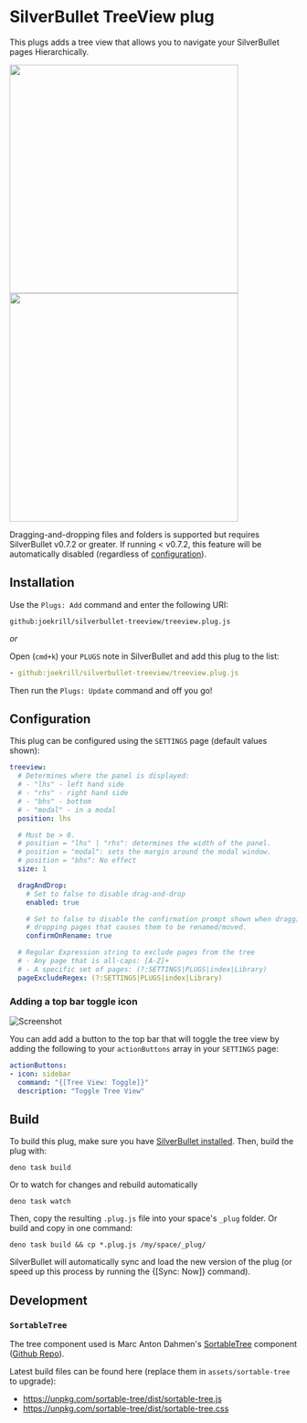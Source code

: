 
# SilverBullet TreeView plug

This plugs adds a tree view that allows you to navigate your SilverBullet pages Hierarchically.


<a href="screenshot.png"><img src="screenshot.png" width="400"  /></a>
<a href="screenshot-dark.png"><img src="screenshot-dark.png" width="400"  /></a>

Dragging-and-dropping files and folders is supported but requires SilverBullet v0.7.2 or greater. If running < v0.7.2, this feature will be automatically disabled (regardless of [configuration](#configuration)).

## Installation

Use the `Plugs: Add` command and enter the following URI:

`github:joekrill/silverbullet-treeview/treeview.plug.js`

_or_

Open (`cmd+k`) your `PLUGS` note in SilverBullet and add this plug to the list:

```yaml
- github:joekrill/silverbullet-treeview/treeview.plug.js
```

Then run the `Plugs: Update` command and off you go!

## Configuration

This plug can be configured using the `SETTINGS` page (default values shown):

```yaml
treeview:
  # Determines where the panel is displayed:
  # - "lhs" - left hand side
  # - "rhs" - right hand side
  # - "bhs" - bottom
  # - "modal" - in a modal
  position: lhs

  # Must be > 0.
  # position = "lhs" | "rhs": determines the width of the panel.
  # position = "modal": sets the margin around the modal window.
  # position = "bhs": No effect
  size: 1

  dragAndDrop:
    # Set to false to disable drag-and-drop
    enabled: true

    # Set to false to disable the confirmation prompt shown when dragging and
    # dropping pages that causes them to be renamed/moved.
    confirmOnRename: true

  # Regular Expression string to exclude pages from the tree
  # - Any page that is all-caps: [A-Z]+
  # - A specific set of pages: (?:SETTINGS|PLUGS|index|Library)
  pageExcludeRegex: (?:SETTINGS|PLUGS|index|Library)
```

### Adding a top bar toggle icon

![Screenshot](screenshot-action-button.png)

You can add add a button to the top bar that will toggle the tree view by adding
the following to your `actionButtons` array in your `SETTINGS` page:

```yaml
actionButtons:
- icon: sidebar
  command: "{[Tree View: Toggle]}"
  description: "Toggle Tree View"
```

## Build

To build this plug, make sure you have [SilverBullet installed](https://silverbullet.md/Install). Then, build the plug with:

```shell
deno task build
```

Or to watch for changes and rebuild automatically

```shell
deno task watch
```

Then, copy the resulting `.plug.js` file into your space's `_plug` folder. Or build and copy in one command:

```shell
deno task build && cp *.plug.js /my/space/_plug/
```

SilverBullet will automatically sync and load the new version of the plug (or speed up this process by running the {[Sync: Now]} command).

## Development

### `SortableTree`

The tree component used is Marc Anton Dahmen's [SortableTree](https://marcantondahmen.github.io/sortable-tree) component ([Github Repo](https://github.com/marcantondahmen/sortable-tree)).

Latest build files can be found here (replace them in `assets/sortable-tree` to upgrade): 

- https://unpkg.com/sortable-tree/dist/sortable-tree.js
- https://unpkg.com/sortable-tree/dist/sortable-tree.css